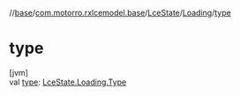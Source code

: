 //[base](../../../../index.md)/[com.motorro.rxlcemodel.base](../../index.md)/[LceState](../index.md)/[Loading](index.md)/[type](type.md)

# type

[jvm]\
val [type](type.md): [LceState.Loading.Type](-type/index.md)
